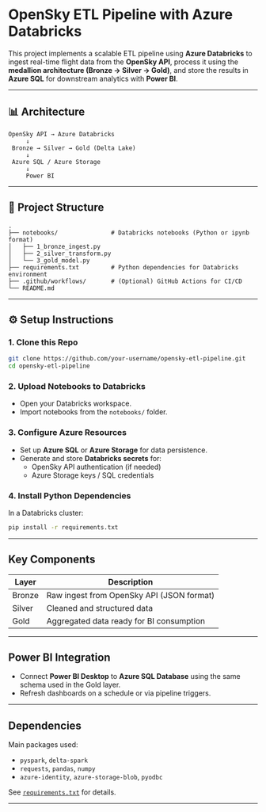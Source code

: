 #  OpenSky ETL Pipeline with Azure Databricks

This project implements a scalable ETL pipeline using **Azure Databricks** to ingest real-time flight data from the **OpenSky API**, process it using the **medallion architecture (Bronze → Silver → Gold)**, and store the results in **Azure SQL** for downstream analytics with **Power BI**.

---

## 📊 Architecture

```
OpenSky API → Azure Databricks
     ↓
 Bronze → Silver → Gold (Delta Lake)
     ↓
 Azure SQL / Azure Storage
     ↓
     Power BI
```

---

## 🧱 Project Structure

```
.
├── notebooks/               # Databricks notebooks (Python or ipynb format)
│   ├── 1_bronze_ingest.py
│   ├── 2_silver_transform.py
│   └── 3_gold_model.py
├── requirements.txt         # Python dependencies for Databricks environment
├── .github/workflows/       # (Optional) GitHub Actions for CI/CD
└── README.md
```

---

## ⚙️ Setup Instructions

### 1. Clone this Repo
```bash
git clone https://github.com/your-username/opensky-etl-pipeline.git
cd opensky-etl-pipeline
```

### 2. Upload Notebooks to Databricks
- Open your Databricks workspace.
- Import notebooks from the `notebooks/` folder.

### 3. Configure Azure Resources
- Set up **Azure SQL** or **Azure Storage** for data persistence.
- Generate and store **Databricks secrets** for:
  - OpenSky API authentication (if needed)
  - Azure Storage keys / SQL credentials

### 4. Install Python Dependencies
In a Databricks cluster:
```bash
pip install -r requirements.txt
```

---

##  Key Components

| Layer   | Description                                  |
|---------|----------------------------------------------|
| Bronze  | Raw ingest from OpenSky API (JSON format)    |
| Silver  | Cleaned and structured data                  |
| Gold    | Aggregated data ready for BI consumption     |

---

## Power BI Integration

- Connect **Power BI Desktop** to **Azure SQL Database** using the same schema used in the Gold layer.
- Refresh dashboards on a schedule or via pipeline triggers.

---

##  Dependencies

Main packages used:
- `pyspark`, `delta-spark`
- `requests`, `pandas`, `numpy`
- `azure-identity`, `azure-storage-blob`, `pyodbc`

See [`requirements.txt`](./requirements.txt) for details.

---


